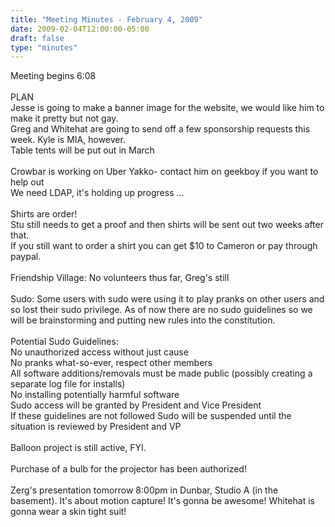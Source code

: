 ```yaml
---
title: "Meeting Minutes - February 4, 2009"
date: 2009-02-04T12:00:00-05:00
draft: false
type: "minutes"
---
```


Meeting begins 6:08<br />
<br />
PLAN<br />
Jesse is going to make a banner image for the website, we would like him to make it pretty but not gay.<br />
Greg and Whitehat are going to send off a few sponsorship requests this week. Kyle is MIA, however.<br />
Table tents will be put out in March<br />
<br />
Crowbar is working on Uber Yakko- contact him on geekboy if you want to help out<br />
We need LDAP, it's holding up progress ...<br />
<br />
Shirts are order!<br />
Stu still needs to get a proof and then shirts will be sent out two weeks after that.<br />
If you still want to order a shirt you can get $10 to Cameron or pay through paypal.<br />
<br />
Friendship Village: No volunteers thus far, Greg's still<br />
<br />
Sudo: Some users with sudo were using it to play pranks on other users and so lost their sudo privilege.  As of now there are no sudo guidelines so we will be brainstorming and putting new rules into the constitution.<br />
<br />
Potential Sudo Guidelines: <br />
No unauthorized access without just cause<br />
No pranks what-so-ever, respect other members<br />
All software additions/removals must be made public (possibly creating a separate log file for installs)<br />
No installing potentially harmful software<br />
Sudo access will be granted by President and Vice President<br />
If these guidelines are not followed Sudo will be suspended until the situation is reviewed by President and VP<br />
<br />
Balloon project is still active, FYI.<br />
<br />
Purchase of a bulb for the projector has been authorized!<br />
<br />
Zerg's presentation tomorrow 8:00pm in Dunbar, Studio A (in the basement). It's about motion capture! It's gonna be awesome! Whitehat is gonna wear a skin tight suit!